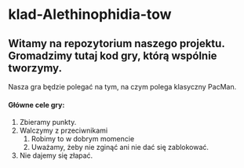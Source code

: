<h1> klad-Alethinophidia-tow </h1>

<h2> Witamy na repozytorium naszego projektu. Gromadzimy tutaj kod gry, którą wspólnie tworzymy. </h2>

Nasza gra będzie polegać na tym, na czym polega klasyczny PacMan.

#### **Główne** cele gry:

1. Zbieramy punkty.
2. Walczymy z przeciwnikami
    1. Robimy to w dobrym momencie
    2. Uważamy, żeby nie zginąć ani nie dać się zablokować.
3. Nie dajemy się złapać.